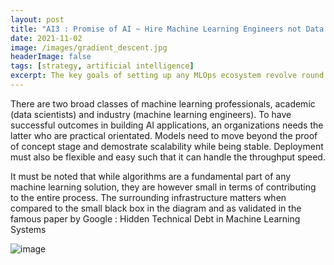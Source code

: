 ```yaml
---
layout: post
title: "AI3 : Promise of AI ~ Hire Machine Learning Engineers not Data Scientists"
date: 2021-11-02
image: /images/gradient_descent.jpg
headerImage: false
tags: [strategy, artificial intelligence]
excerpt: The key goals of setting up any MLOps ecosystem revolve round reproducability, accountability, colloboration and continuous development. 
---
```


There are two broad classes of machine learning professionals, academic (data scientists) and industry (machine learning engineers). To have successful outcomes in building AI applications, an organizations needs the latter who are practical orientated. Models need to move beyond the proof of concept stage and demostrate scalability while being stable. Deployment must also be flexible and easy such that it can handle the throughput speed. 

It must be noted that while algorithms are a fundamental part of any machine learning solution, they are however small in terms of contributing to the entire process. The surrounding infrastructure matters when compared to the small black box in the diagram and as validated in the famous paper by Google : Hidden Technical Debt in Machine Learning Systems

![image](https://user-images.githubusercontent.com/80447701/155068971-9e56de76-f511-453a-a2e4-f22cf1d8d199.png)

